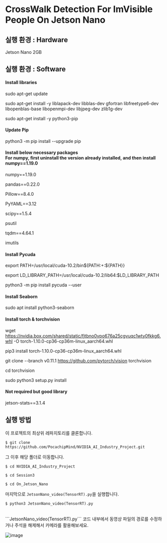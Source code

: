 # CrossWalk Detection For ImVisible People On Jetson Nano

## 실행 환경 : Hardware
Jetson Nano 2GB
## 실행 환경 : Software
#### Install libraries
sudo apt-get update

sudo apt-get install -y liblapack-dev libblas-dev gfortran libfreetype6-dev libopenblas-base libopenmpi-dev libjpeg-dev zlib1g-dev

sudo apt-get install -y python3-pip

#### Update Pip
python3 -m pip install --upgrade pip

#### Install below necessary packages <Br> For numpy, first uninstall the version already installed, and then install numpy==1.19.0
numpy==1.19.0

pandas==0.22.0

Pillow==8.4.0

PyYAML==3.12

scipy==1.5.4

psutil

tqdm==4.64.1

imutils

#### Install Pycuda
export PATH=/usr/local/cuda-10.2/bin${PATH:+:${PATH}}

export LD_LIBRARY_PATH=/usr/local/cuda-10.2/lib64:$LD_LIBRARY_PATH

python3 -m pip install pycuda --user

#### Install Seaborn
sudo apt install python3-seaborn

#### Install torch & torchvision
wget https://nvidia.box.com/shared/static/fjtbno0vpo676a25cgvuqc1wty0fkkg6.whl -O torch-1.10.0-cp36-cp36m-linux_aarch64.whl

pip3 install torch-1.10.0-cp36-cp36m-linux_aarch64.whl

git clone --branch v0.11.1 https://github.com/pytorch/vision torchvision

cd torchvision

sudo python3 setup.py install 

#### Not required but good library
jetson-stats==3.1.4

## 실행 방법

이 프로젝트의 최상위 레파지토리를 클론합니다. 
```
$ git clone https://github.com/PocachipMind/NVIDIA_AI_Industry_Project.git
```
그 이후 해당 폴더로 이동합니다.
```
$ cd NVIDIA_AI_Industry_Project
```
```
$ cd Session3
```
```
$ cd On_Jetson_Nano
```

마지막으로 ```JetsonNano_video(TensorRT).py```을 실행합니다. 
```
$ python3 JetsonNano_video(TensorRT).py
```

<br>
```JetsonNano_video(TensorRT).py``` 코드 내부에서 동영상 파일의 경로를 수정하거나 주석을 해제해서 카메라를 활용해보세요.


![image](https://github.com/user-attachments/assets/0b92a0a9-8286-43d5-8e67-4952a65e8bd2)

